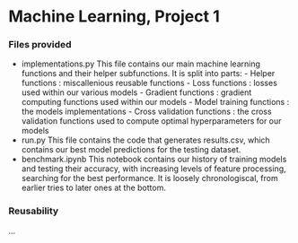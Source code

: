 Machine Learning, Project 1
===========================

### Files provided

  - implementations.py
    This file contains our main machine learning functions and their helper subfunctions. It is split into parts:
        - Helper functions : miscallenious reusable functions
        - Loss functions : losses used within our various models
        - Gradient functions : gradient computing functions used within our models
        - Model training functions : the models implementations 
        - Cross validation functions : the cross validation functions used to compute   optimal hyperparameters for our models
  - run.py
    This file contains the code that generates results.csv, which contains our best model predictions for the testing dataset.
  - benchmark.ipynb
    This notebook contains our history of training models and testing their accuracy, with increasing levels of feature processing, searching for the best performance. It is loosely chronologiscal, from earlier tries to later ones at the bottom.

### Reusability
...